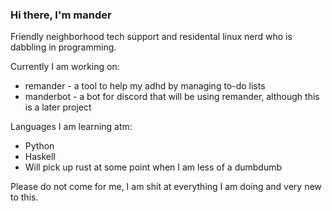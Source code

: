 ### Hi there, I'm mander

Friendly neighborhood tech support and residental linux nerd who is dabbling in programming.

Currently I am working on:
- remander - a tool to help my adhd by managing to-do lists
- manderbot - a bot for discord that will be using remander, although this is a later project

Languages I am learning atm:
- Python
- Haskell
- Will pick up rust at some point when I am less of a dumbdumb

Please do not come for me, I am shit at everything I am doing and very new to this. 

<!--
**manderio/manderio** is a ✨ _special_ ✨ repository because its `README.md` (this file) appears on your GitHub profile.

Here are some ideas to get you started:

- 🔭 I’m currently working on ...
- 🌱 I’m currently learning ...
- 👯 I’m looking to collaborate on ...
- 🤔 I’m looking for help with ...
- 💬 Ask me about ...
- 📫 How to reach me: ...
- 😄 Pronouns: ...
- ⚡ Fun fact: ...
-->
